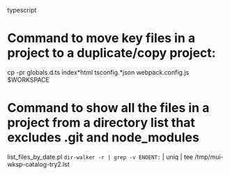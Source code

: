 typescript
# Command to move key files in a project to a duplicate/copy project:
cp -pr globals.d.ts index*html tsconfig.*json webpack.config.js $WORKSPACE

# Command to show all the files in a project from a directory list that excludes .git and node_modules
list_files_by_date.pl `dir-walker -r | grep -v ENOENT:` | uniq | tee /tmp/mui-wksp-catalog-try2.lst